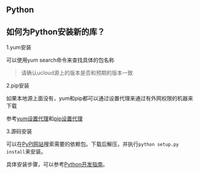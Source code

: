 

## Python

## 如何为Python安装新的库？

1.yum安装

可以使用yum search命令来查找具体的包名称

> 请确认ucloud源上的版本是否和预期的版本一致

2.pip安装

如果本地源上面没有，yum和pip都可以通过设置代理来通过有外网权限的机器来下载

参考[yum设置代理](https://my.oschina.net/yinlei212/blog/142434)和[pip设置代理](http://blog.csdn.net/li575098618/article/details/49817055)

3.源码安装

可以在[PyPI网站](https://pypi.python.org)搜索需要的依赖包。下载后解压，并执行`python setup.py
install`来安装。

具体安装步骤，可以参考[Python开发指南](/analysis/uhadoop/developer/pythondev)。
